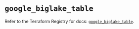# `google_biglake_table`

Refer to the Terraform Registry for docs: [`google_biglake_table`](https://registry.terraform.io/providers/hashicorp/google/5.20.0/docs/resources/biglake_table).
